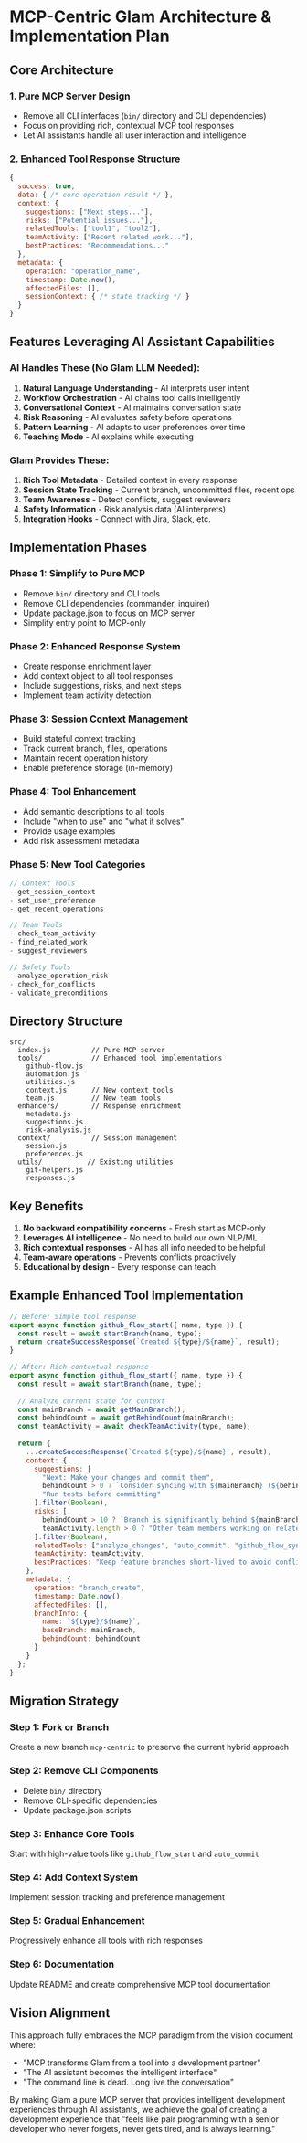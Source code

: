 # MCP-Centric Glam Architecture & Implementation Plan

## Core Architecture

### 1. Pure MCP Server Design
- Remove all CLI interfaces (`bin/` directory and CLI dependencies)
- Focus on providing rich, contextual MCP tool responses
- Let AI assistants handle all user interaction and intelligence

### 2. Enhanced Tool Response Structure
```javascript
{
  success: true,
  data: { /* core operation result */ },
  context: {
    suggestions: ["Next steps..."],
    risks: ["Potential issues..."],
    relatedTools: ["tool1", "tool2"],
    teamActivity: ["Recent related work..."],
    bestPractices: "Recommendations..."
  },
  metadata: {
    operation: "operation_name",
    timestamp: Date.now(),
    affectedFiles: [],
    sessionContext: { /* state tracking */ }
  }
}
```

## Features Leveraging AI Assistant Capabilities

### AI Handles These (No Glam LLM Needed):
1. **Natural Language Understanding** - AI interprets user intent
2. **Workflow Orchestration** - AI chains tool calls intelligently
3. **Conversational Context** - AI maintains conversation state
4. **Risk Reasoning** - AI evaluates safety before operations
5. **Pattern Learning** - AI adapts to user preferences over time
6. **Teaching Mode** - AI explains while executing

### Glam Provides These:
1. **Rich Tool Metadata** - Detailed context in every response
2. **Session State Tracking** - Current branch, uncommitted files, recent ops
3. **Team Awareness** - Detect conflicts, suggest reviewers
4. **Safety Information** - Risk analysis data (AI interprets)
5. **Integration Hooks** - Connect with Jira, Slack, etc.

## Implementation Phases

### Phase 1: Simplify to Pure MCP
- Remove `bin/` directory and CLI tools
- Remove CLI dependencies (commander, inquirer)
- Update package.json to focus on MCP server
- Simplify entry point to MCP-only

### Phase 2: Enhanced Response System
- Create response enrichment layer
- Add context object to all tool responses
- Include suggestions, risks, and next steps
- Implement team activity detection

### Phase 3: Session Context Management
- Build stateful context tracking
- Track current branch, files, operations
- Maintain recent operation history
- Enable preference storage (in-memory)

### Phase 4: Tool Enhancement
- Add semantic descriptions to all tools
- Include "when to use" and "what it solves"
- Provide usage examples
- Add risk assessment metadata

### Phase 5: New Tool Categories
```javascript
// Context Tools
- get_session_context
- set_user_preference
- get_recent_operations

// Team Tools  
- check_team_activity
- find_related_work
- suggest_reviewers

// Safety Tools
- analyze_operation_risk
- check_for_conflicts
- validate_preconditions
```

## Directory Structure
```
src/
  index.js          // Pure MCP server
  tools/            // Enhanced tool implementations
    github-flow.js
    automation.js
    utilities.js
    context.js      // New context tools
    team.js         // New team tools
  enhancers/        // Response enrichment
    metadata.js
    suggestions.js
    risk-analysis.js
  context/          // Session management
    session.js
    preferences.js
  utils/           // Existing utilities
    git-helpers.js
    responses.js
```

## Key Benefits
1. **No backward compatibility concerns** - Fresh start as MCP-only
2. **Leverages AI intelligence** - No need to build our own NLP/ML
3. **Rich contextual responses** - AI has all info needed to be helpful
4. **Team-aware operations** - Prevents conflicts proactively
5. **Educational by design** - Every response can teach

## Example Enhanced Tool Implementation

```javascript
// Before: Simple tool response
export async function github_flow_start({ name, type }) {
  const result = await startBranch(name, type);
  return createSuccessResponse(`Created ${type}/${name}`, result);
}

// After: Rich contextual response
export async function github_flow_start({ name, type }) {
  const result = await startBranch(name, type);
  
  // Analyze current state for context
  const mainBranch = await getMainBranch();
  const behindCount = await getBehindCount(mainBranch);
  const teamActivity = await checkTeamActivity(type, name);
  
  return {
    ...createSuccessResponse(`Created ${type}/${name}`, result),
    context: {
      suggestions: [
        "Next: Make your changes and commit them",
        behindCount > 0 ? `Consider syncing with ${mainBranch} (${behindCount} commits behind)` : null,
        "Run tests before committing"
      ].filter(Boolean),
      risks: [
        behindCount > 10 ? `Branch is significantly behind ${mainBranch}` : null,
        teamActivity.length > 0 ? "Other team members working on related code" : null
      ].filter(Boolean),
      relatedTools: ["analyze_changes", "auto_commit", "github_flow_sync"],
      teamActivity: teamActivity,
      bestPractices: "Keep feature branches short-lived to avoid conflicts"
    },
    metadata: {
      operation: "branch_create",
      timestamp: Date.now(),
      affectedFiles: [],
      branchInfo: {
        name: `${type}/${name}`,
        baseBranch: mainBranch,
        behindCount: behindCount
      }
    }
  };
}
```

## Migration Strategy

### Step 1: Fork or Branch
Create a new branch `mcp-centric` to preserve the current hybrid approach

### Step 2: Remove CLI Components
- Delete `bin/` directory
- Remove CLI-specific dependencies
- Update package.json scripts

### Step 3: Enhance Core Tools
Start with high-value tools like `github_flow_start` and `auto_commit`

### Step 4: Add Context System
Implement session tracking and preference management

### Step 5: Gradual Enhancement
Progressively enhance all tools with rich responses

### Step 6: Documentation
Update README and create comprehensive MCP tool documentation

## Vision Alignment

This approach fully embraces the MCP paradigm from the vision document where:
- "MCP transforms Glam from a tool into a development partner"
- "The AI assistant becomes the intelligent interface"
- "The command line is dead. Long live the conversation"

By making Glam a pure MCP server that provides intelligent development experiences through AI assistants, we achieve the goal of creating a development experience that "feels like pair programming with a senior developer who never forgets, never gets tired, and is always learning."